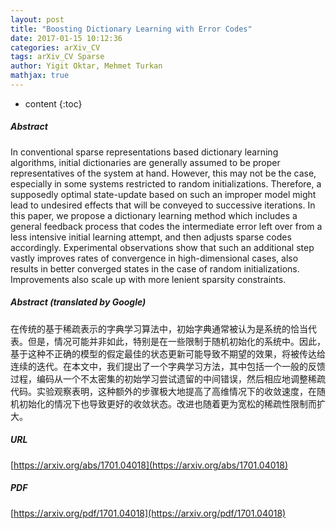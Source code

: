 ```yaml
---
layout: post
title: "Boosting Dictionary Learning with Error Codes"
date: 2017-01-15 10:12:36
categories: arXiv_CV
tags: arXiv_CV Sparse
author: Yigit Oktar, Mehmet Turkan
mathjax: true
---
```


* content
{:toc}

##### Abstract
In conventional sparse representations based dictionary learning algorithms, initial dictionaries are generally assumed to be proper representatives of the system at hand. However, this may not be the case, especially in some systems restricted to random initializations. Therefore, a supposedly optimal state-update based on such an improper model might lead to undesired effects that will be conveyed to successive iterations. In this paper, we propose a dictionary learning method which includes a general feedback process that codes the intermediate error left over from a less intensive initial learning attempt, and then adjusts sparse codes accordingly. Experimental observations show that such an additional step vastly improves rates of convergence in high-dimensional cases, also results in better converged states in the case of random initializations. Improvements also scale up with more lenient sparsity constraints.

##### Abstract (translated by Google)
在传统的基于稀疏表示的字典学习算法中，初始字典通常被认为是系统的恰当代表。但是，情况可能并非如此，特别是在一些限制于随机初始化的系统中。因此，基于这种不正确的模型的假定最佳的状态更新可能导致不期望的效果，将被传达给连续的迭代。在本文中，我们提出了一个字典学习方法，其中包括一个一般的反馈过程，编码从一个不太密集的初始学习尝试遗留的中间错误，然后相应地调整稀疏代码。实验观察表明，这种额外的步骤极大地提高了高维情况下的收敛速度，在随机初始化的情况下也导致更好的收敛状态。改进也随着更为宽松的稀疏性限制而扩大。

##### URL
[https://arxiv.org/abs/1701.04018](https://arxiv.org/abs/1701.04018)

##### PDF
[https://arxiv.org/pdf/1701.04018](https://arxiv.org/pdf/1701.04018)

